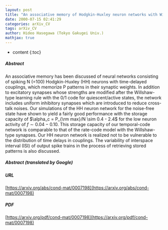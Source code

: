 ```yaml
---
layout: post
title: "An associative memory of Hodgkin-Huxley neuron networks with Willshaw-type synaptic couplings"
date: 2000-07-15 02:41:29
categories: arXiv_CV
tags: arXiv_CV
author: Hideo Hasegawa (Tokyo Gakugei Univ.)
mathjax: true
---
```


* content
{:toc}

##### Abstract
An associative memory has been discussed of neural networks consisting of spiking N (=100) Hodgkin-Huxley (HH) neurons with time-delayed couplings, which memorize P patterns in their synaptic weights. In addition to excitatory synapses whose strengths are modified after the Willshaw-type learning rule with the 0/1 code for quiescent/active states, the network includes uniform inhibitory synapses which are introduced to reduce cross-talk noises. Our simulations of the HH neuron network for the noise-free state have shown to yield a fairly good performance with the storage capacity of $\alpha_c = P_{\rm max}/N \sim 0.4 - 2.4$ for the low neuron activity of $f \sim 0.04-0.10$. This storage capacity of our temporal-code network is comparable to that of the rate-code model with the Willshaw-type synapses. Our HH neuron network is realized not to be vulnerable to the distribution of time delays in couplings. The variability of interspace interval (ISI) of output spike trains in the process of retrieving stored patterns is also discussed.

##### Abstract (translated by Google)


##### URL
[https://arxiv.org/abs/cond-mat/0007198](https://arxiv.org/abs/cond-mat/0007198)

##### PDF
[https://arxiv.org/pdf/cond-mat/0007198](https://arxiv.org/pdf/cond-mat/0007198)

